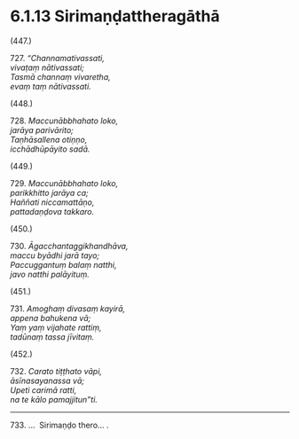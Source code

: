 # 6.1.13 Sirimaṇḍattheragāthā

(447.)

727\. _“Channamativassati,_  
_vivaṭaṃ nātivassati;_  
_Tasmā channaṃ vivaretha,_  
_evaṃ taṃ nātivassati._  

(448.)

728\. _Maccunābbhahato loko,_  
_jarāya parivārito;_  
_Taṇhāsallena otiṇṇo,_  
_icchādhūpāyito sadā._  

(449.)

729\. _Maccunābbhahato loko,_  
_parikkhitto jarāya ca;_  
_Haññati niccamattāṇo,_  
_pattadaṇḍova takkaro._  

(450.)

730\. _Āgacchantaggikhandhāva,_  
_maccu byādhi jarā tayo;_  
_Paccuggantuṃ balaṃ natthi,_  
_javo natthi palāyituṃ._  

(451.)

731\. _Amoghaṃ divasaṃ kayirā,_  
_appena bahukena vā;_  
_Yaṃ yaṃ vijahate rattiṃ,_  
_tadūnaṃ tassa jīvitaṃ._  

(452.)

732\. _Carato tiṭṭhato vāpi,_  
_āsīnasayanassa vā;_  
_Upeti carimā ratti,_  
_na te kālo pamajjitun”ti._  

---

733\. …  Sirimaṇḍo thero… .
